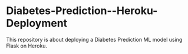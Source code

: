 # Diabetes-Prediction--Heroku-Deployment
This repository is about deploying a Diabetes Prediction ML model using Flask on Heroku. 
